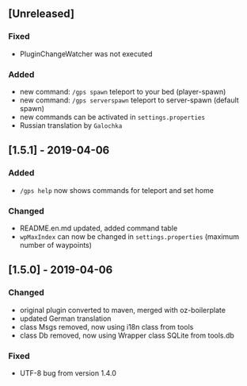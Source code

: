 ## [Unreleased]

### Fixed
- PluginChangeWatcher was not executed
### Added
- new command: `/gps spawn` teleport to your bed (player-spawn)
- new command: `/gps serverspawn` teleport to server-spawn (default spawn)
- new commands can be activated in `settings.properties`
- Russian translation by `Galochka`

## [1.5.1] - 2019-04-06
### Added
- `/gps help` now shows commands for teleport and set home
### Changed
- README.en.md updated, added command table
- `wpMaxIndex` can now be changed in `settings.properties` (maximum number of waypoints)

## [1.5.0] - 2019-04-06
### Changed
- original plugin converted to maven, merged with oz-boilerplate
- updated German translation
- class Msgs removed, now using i18n class from tools
- class Db removed, now using Wrapper class SQLite from tools.db
### Fixed
- UTF-8 bug from version 1.4.0 